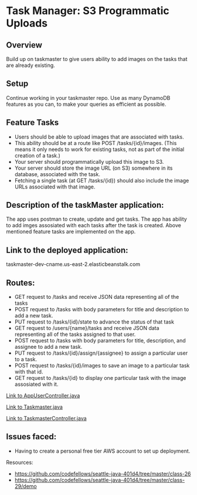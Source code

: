 # Task Manager: S3 Programmatic Uploads

## Overview
Build up on taskmaster to give users ability to add images on the tasks that are already existing.

## Setup
Continue working in your taskmaster repo. Use as many DynamoDB features as you can, to make your queries as efficient as possible.

## Feature Tasks
- Users should be able to upload images that are associated with tasks.
- This ability should be at a route like POST /tasks/{id}/images. (This means it only needs to work for existing tasks, not as part of the initial creation of a task.)
- Your server should programmatically upload this image to S3.
- Your server should store the image URL (on S3) somewhere in its database, associated with the task.
- Fetching a single task (at GET /tasks/{id}) should also include the image URLs associated with that image.

## Description of the taskMaster application:
The app uses postman to create, update and get tasks. The app has ability to add imges assosiated with each tasks after the task is created.
Above mentioned feature tasks are implemented on the app.

## Link to the deployed application:
taskmaster-dev-cname.us-east-2.elasticbeanstalk.com

## Routes:
- GET request to /tasks and receive JSON data representing all of the tasks
- POST request to /tasks with body parameters for title and description to add a new task.
- PUT request to /tasks/{id}/state to advance the status of that task
- GET request to /users/{name}/tasks and receive JSON data representing all of the tasks assigned to that user.
- POST request to /tasks with body parameters for title, description, and assignee to add a new task.
- PUT request to /tasks/{id}/assign/{assignee} to assign a particular user to a task.
- POST request to /tasks/{id}/images to save an image to a particular task with that id.
- GET request to /tasks/{id} to display one particular task with the image assosiated with it.

[Link to AppUserController.java](https://github.com/sadhikari07/taskmaster/blob/master/src/main/java/com/suadh/code401taskmaster/taskmasterapp/appUser/AppUserController.java)

[Link to Taskmaster.java](https://github.com/sadhikari07/taskmaster/blob/master/src/main/java/com/suadh/code401taskmaster/taskmasterapp/taskmaster/Taskmaster.java)

[Link to TaskmasterController.java](https://github.com/sadhikari07/taskmaster/blob/master/src/main/java/com/suadh/code401taskmaster/taskmasterapp/taskmaster/TaskmasterController.java)

## Issues faced:
- Having to create a personal free tier AWS account to set up deployment.

Resources:
- https://github.com/codefellows/seattle-java-401d4/tree/master/class-26
- https://github.com/codefellows/seattle-java-401d4/tree/master/class-29/demo
